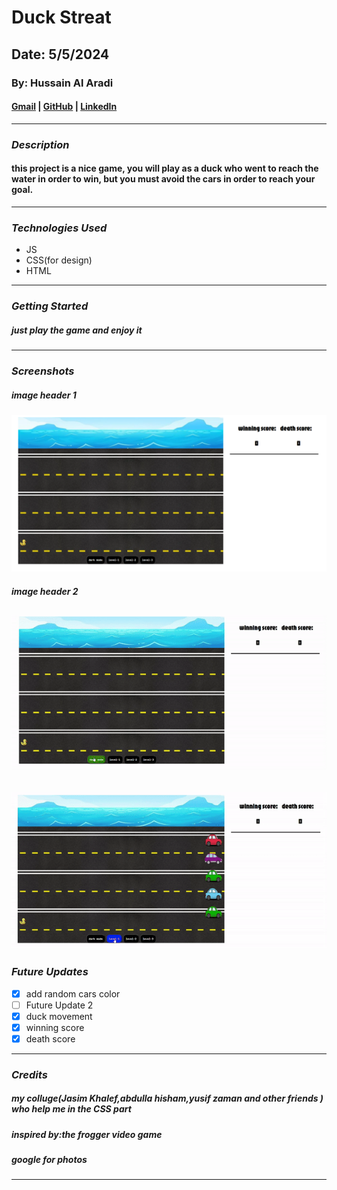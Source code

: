# Duck Streat

## Date: 5/5/2024

### By: Hussain Al Aradi

#### [Gmail](hussainAlAradi.ha@gmail.com) | [GitHub](https://github.com/HussainALAradi5) | [LinkedIn](https://www.linkedin.com/in/hussain-ahmed-ali-al-aradi-292182292/)

---

### **_Description_**

#### this project is a nice game, you will play as a duck who went to reach the water in order to win, but you must avoid the cars in order to reach your goal.

---

### **_Technologies Used_**

- JS
- CSS(for design)
- HTML

---

### **_Getting Started_**

##### just play the game and enjoy it

---

### **_Screenshots_**

##### image header 1

![intro](./materials/images/Gameplay/01.png)

##### image header 2

## ![videos:](./materials/images/Gameplay/01.gif)

## ![videos:](./materials/images/Gameplay/02.gif)

### **_Future Updates_**

- [x] add random cars color
- [ ] Future Update 2
- [x] duck movement
- [x] winning score
- [x] death score

---

### **_Credits_**

##### my colluge(Jasim Khalef,abdulla hisham,yusif zaman and other friends ) who help me in the CSS part

##### inspired by:the frogger video game

##### google for photos

---
